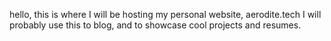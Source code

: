 hello, this is where I will be hosting my personal website, aerodite.tech
I will probably use this to blog, and to showcase cool projects and resumes.
